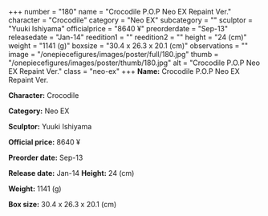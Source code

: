 +++
number = "180"
name = "Crocodile P.O.P Neo EX Repaint Ver."
character = "Crocodile"
category = "Neo EX"
subcategory = ""
sculptor = "Yuuki Ishiyama"
officialprice = "8640 ¥"
preorderdate = "Sep-13"
releasedate = "Jan-14"
reedition1 = ""
reedition2 = ""
height = "24 (cm)"
weight = "1141 (g)"
boxsize = "30.4 x 26.3 x 20.1 (cm)"
observations = ""
image = "/onepiecefigures/images/poster/full/180.jpg"
thumb = "/onepiecefigures/images/poster/thumb/180.jpg"
alt = "Crocodile P.O.P Neo EX Repaint Ver."
class = "neo-ex"
+++
**Name:** Crocodile P.O.P Neo EX Repaint Ver.

**Character:** Crocodile

**Category:** Neo EX 

**Sculptor:** Yuuki Ishiyama

**Official price:** 8640 ¥

**Preorder date:** Sep-13

**Release date:** Jan-14
**Height:** 24 (cm)

**Weight:** 1141 (g)

**Box size:** 30.4 x 26.3 x 20.1 (cm)


